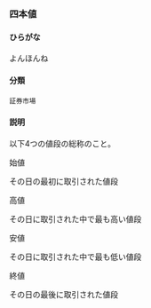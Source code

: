 <div style="display:none;">

## [あ行](securities-terms?id=あ行)
## [か行](securities-terms?id=か行)
## [さ行](securities-terms?id=さ行)
## [た行](securities-terms?id=た行)
## [な行](securities-terms?id=な行)
## [は行](securities-terms?id=は行)
## [ま行](securities-terms?id=ま行)
## [や行](securities-terms?id=や行)

</div>

### 四本値

#### ひらがな

よんほんね

#### 分類

`証券市場`

#### 説明

以下4つの値段の総称のこと。
 
始値
その日の最初に取引された値段
高値
その日に取引された中で最も高い値段
安値
その日に取引された中で最も低い値段
終値
その日の最後に取引された値段

<div style="display:none;">

## [ら行](securities-terms?id=ら行)
## [わ行](securities-terms?id=わ行)
## [英数字・記号](securities-terms?id=英数字・記号)

</div>

